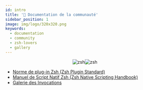 ```yaml
---
id: intro
title: '👥 Documentation de la communauté'
sidebar_position: 1
image: img/logo/320x320.png
keywords:
  - documentation
  - community
  - zsh-lovers
  - gallery
---
```


<div align="center">

![zsh](/img/zsh/zsh1.png#gh-dark-mode-only)![zsh](/img/zsh/zsh2.png#gh-light-mode-only)

</div>

- [Norme de plug-in Zsh (Zsh Plugin Standard)](/community/zsh_plugin_standard)
- [Manuel de Script Natif Zsh (Zsh Native Scripting Handbook)](/community/zsh_handbook)
- [Galerie des Invocations](/community/gallery/collection)
